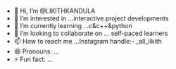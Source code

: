 - 👋 Hi, I’m @LIKITHKANDULA
- 👀 I’m interested in ...interactive project developments
- 🌱 I’m currently learning ...c&c++&python    
- 💞️ I’m looking to collaborate on ... self-paced learners
- 📫 How to reach me ...Instagram handle:- _all_likith
- 😄 Pronouns: ...
- ⚡ Fun fact: ...

<!---
LIKITHKANDULA/LIKITHKANDULA is a ✨ special ✨ repository because its `README.md` (this file) appears on your GitHub profile.
You can click the Preview link to take a look at your changes.
--->
